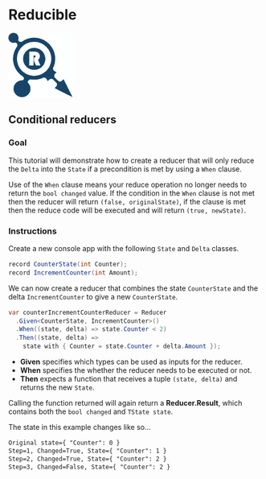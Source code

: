 ﻿# Reducible
![](./../../../Images/small-logo.png)
## Conditional reducers
### Goal
This tutorial will demonstrate how to create a reducer that will only reduce the
`Delta` into the `State` if a precondition is met by using a `When` clause.

Use of the `When` clause means your reduce operation no longer needs to return
the `bool changed` value. If the condition in the `When` clause is not met
then the reducer will return `(false, originalState)`, if the clause is met
then the reduce code will be executed and will return `(true, newState)`.

### Instructions

Create a new console app with the following `State` and `Delta` classes.

```c#
record CounterState(int Counter);
record IncrementCounter(int Amount);
```

We can now create a reducer that combines the state `CounterState` and
the delta `IncrementCounter` to give a new `CounterState`.

```c#
var counterIncrementCounterReducer = Reducer
  .Given<CounterState, IncrementCounter>()
  .When((state, delta) => state.Counter < 2)
  .Then((state, delta) =>
    state with { Counter = state.Counter + delta.Amount });
```

* **Given** specifies which types can be used as inputs for the reducer.
* **When** specifies the whether the reducer needs to be executed or not.
* **Then** expects a function that receives a tuple `(state, delta)`
  and returns the new `State`.

Calling the function returned will again return a **Reducer.Result**, which contains
both the `bool changed` and `TState state`.

The state in this example changes like so...
```
Original state={ "Counter": 0 }
Step=1, Changed=True, State={ "Counter": 1 }
Step=2, Changed=True, State={ "Counter": 2 }
Step=3, Changed=False, State={ "Counter": 2 }
```

